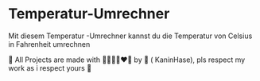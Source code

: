 # Temperatur-Umrechner

Mit diesem Temperatur -Umrechner kannst du die Temperatur von Celsius in Fahrenheit umrechnen

💞️ All Projects are made with 🎀💖🖤💜❤️🎀 by 🐰 ( KaninHase), pls respect my work as i respect yours 🧸
